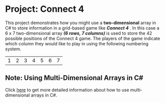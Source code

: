 # Project: Connect 4

This project demonstrates how you might use a **two-dimensional** array in C# to store information in a grid-based game like ***Connect 4*** .  In this case a 6 x 7 two-dimensional array ***(6 rows, 7 columns)*** is used to store the 42 possible positions of the Connect 4 game.  The players of the game indicate which column they would like to play in using the following numbering system.

|   |   |   |   |   |   |   |
| :-------------: | :-------------: | :-------------: | :-------------: | :-------------: | :-------------: | :-------------: |
| 1 | 2 | 3 | 4 | 5 | 6 | 7 |

## Note:  Using Multi-Dimensional Arrays in C#

Click [here](https://docs.microsoft.com/en-us/dotnet/csharp/programming-guide/arrays/multidimensional-arrays) to get more detailed information about how to use multi-dimensional arrays in C#.
